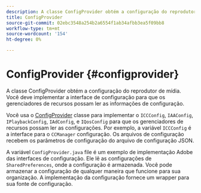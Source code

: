 ```yaml
---
description: A classe ConfigProvider obtém a configuração do reprodutor de mídia. Você deve implementar a interface de configuração para que os gerenciadores de recursos possam ler as informações de configuração.
title: ConfigProvider
source-git-commit: 02ebc3548a254b2a6554f1ab34afbb3ea5f09bb8
workflow-type: tm+mt
source-wordcount: '154'
ht-degree: 0%

---
```


# ConfigProvider {#configprovider}

A classe ConfigProvider obtém a configuração do reprodutor de mídia. Você deve implementar a interface de configuração para que os gerenciadores de recursos possam ler as informações de configuração.

Você usa o [ConfigProvider](https://help.adobe.com/en_US/primetime/api/reference_implementation/android/javadoc/com/adobe/primetime/reference/config/ConfigProvider.html) classe para implementar o `ICCConfig`, `IAAConfig`, `IPlaybackConfig`, `IAdConfig`, e `IQosConfig` para que os gerenciadores de recursos possam ler as configurações. Por exemplo, a variável `ICCConfig` é a interface para o `CCManager` configuração. Os arquivos de configuração recebem os parâmetros de configuração do arquivo de configuração JSON.

A variável `ConfigProvider.java` file é um exemplo de implementação Adobe das interfaces de configuração. Ele lê as configurações de `SharedPreferences`, onde a configuração é armazenada. Você pode armazenar a configuração de qualquer maneira que funcione para sua organização. A implementação da configuração fornece um wrapper para sua fonte de configuração.
